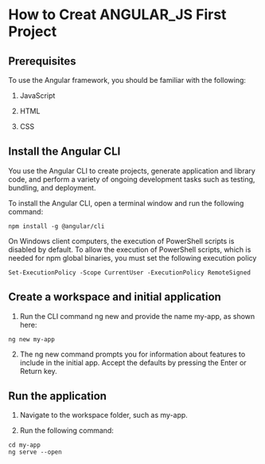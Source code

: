 # How to Creat ANGULAR_JS First Project

## Prerequisites
To use the Angular framework, you should be familiar with the following:

1. JavaScript

2. HTML

3. CSS

## Install the Angular CLI
You use the Angular CLI to create projects, generate application and library code, and perform a variety of ongoing development tasks such as testing, bundling, and deployment.

To install the Angular CLI, open a terminal window and run the following command:

``` 
npm install -g @angular/cli
```

 On Windows client computers, the execution of PowerShell scripts is disabled by default. To allow the execution of PowerShell scripts, which is needed for npm global 
binaries, you must set the following execution policy

```
Set-ExecutionPolicy -Scope CurrentUser -ExecutionPolicy RemoteSigned
```

## Create a workspace and initial application

1. Run the CLI command ng new and provide the name my-app, as shown here:

```
ng new my-app
```

2. The ng new command prompts you for information about features to include in the initial app. Accept the defaults by pressing the Enter or Return key.

## Run the application

1. Navigate to the workspace folder, such as my-app.

2. Run the following command:

```
cd my-app
ng serve --open
```
